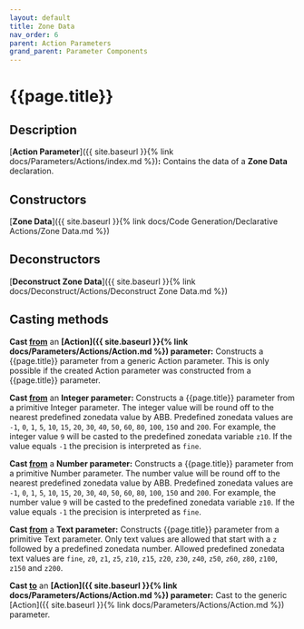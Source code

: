 ```yaml
---
layout: default
title: Zone Data
nav_order: 6
parent: Action Parameters
grand_parent: Parameter Components
---
```


# **{{page.title}}**

## **Description**

[**Action Parameter**]({{ site.baseurl }}{% link docs/Parameters/Actions/index.md %})**:** 
Contains the data of a **Zone Data** declaration. 

## **Constructors**

[**Zone Data**]({{ site.baseurl }}{% link docs/Code Generation/Declarative Actions/Zone Data.md %})

## **Deconstructors**

[**Deconstruct Zone Data**]({{ site.baseurl }}{% link docs/Deconstruct/Actions/Deconstruct Zone Data.md %})

## **Casting methods**

**Cast <u>from</u>** an **[Action]({{ site.baseurl }}{% link docs/Parameters/Actions/Action.md %}) parameter:** Constructs a {{page.title}} parameter from a generic Action parameter. This is only possible if the created Action parameter was constructed from a {{page.title}} parameter.

**Cast <u>from</u>** an **Integer parameter:** Constructs a {{page.title}} parameter from a primitive Integer parameter. The integer value will be round off to the nearest predefined zonedata value by ABB. Predefined zonedata values are `-1`, `0`, `1`, `5`, `10`, `15`, `20`, `30`, `40`, `50`, `60`, `80`, `100`, `150` and `200`. For example, the integer value `9` will be casted to the predefined zonedata variable `z10`. If the value equals `-1` the precision is interpreted as `fine`.


**Cast <u>from</u>** a **Number parameter:** Constructs a {{page.title}} parameter from a primitive Number parameter. The number value will be round off to the nearest predefined zonedata value by ABB. Predefined zonedata values are `-1`, `0`, `1`, `5`, `10`, `15`, `20`, `30`, `40`, `50`, `60`, `80`, `100`, `150` and `200`. For example, the number value `9` will be casted to the predefined zonedata variable `z10`. If the value equals `-1` the precision is interpreted as `fine`.

**Cast <u>from</u>** a **Text parameter:**  Constructs {{page.title}} parameter from a primitive Text parameter. Only text values are allowed that start with a `z` followed by a predefined zonedata number. Allowed predefined zonedata text values are `fine`, `z0`, `z1`, `z5`, `z10`, `z15`, `z20`, `z30`, `z40`, `z50`, `z60`, `z80`, `z100`, `z150` and `z200`.

**Cast <u>to</u>** an **[Action]({{ site.baseurl }}{% link docs/Parameters/Actions/Action.md %}) parameter:** Cast to the generic [Action]({{ site.baseurl }}{% link docs/Parameters/Actions/Action.md %}) parameter. 
